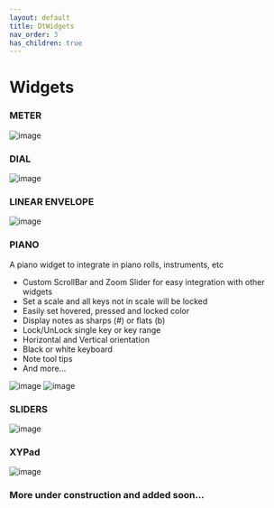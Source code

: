 ```yaml
---
layout: default
title: DtWidgets
nav_order: 3
has_children: true
---
```


# Widgets


### METER
![image](https://user-images.githubusercontent.com/30872066/128000271-1a1a6c4a-4090-4f9e-a6d0-5a7f50c52249.png)


### DIAL
![image](https://user-images.githubusercontent.com/30872066/127852034-27d5aed8-0adc-47b7-8525-1b42ee2f51fe.png)


### LINEAR ENVELOPE
![image](https://user-images.githubusercontent.com/30872066/126156507-dcee3b27-6de8-4b98-a32a-bbde0b1b2237.png)


### PIANO
A piano widget to integrate in piano rolls, instruments, etc

* Custom ScrollBar and Zoom Slider for easy integration with other widgets
* Set a scale and all keys not in scale will be locked
* Easily set hovered, pressed and locked color
* Display notes as sharps (#) or flats (b)
* Lock/UnLock single key or key range
* Horizontal and Vertical orientation
* Black or white keyboard
* Note tool tips
* And more...

![image](https://user-images.githubusercontent.com/30872066/123536227-03a57600-d721-11eb-91f6-cbd80afbc5a3.png)
![image](https://user-images.githubusercontent.com/30872066/123536241-13bd5580-d721-11eb-93e5-e97aad3926da.png)
### SLIDERS

![image](https://user-images.githubusercontent.com/30872066/125504194-06eb83b4-fa54-430a-802c-5e93294bf629.png)

### XYPad

![image](https://user-images.githubusercontent.com/30872066/125504251-0ec78d4f-466b-4936-a2e5-e20c69e77b6b.png)

### More under construction and added soon...

